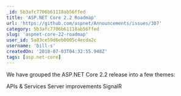 ```yaml
---
_id: 5b3afc7706b61118ab56ffed
title: 'ASP.NET Core 2.2 Roadmap'
url: 'https://github.com/aspnet/Announcements/issues/307'
category: 5b3afc7706b61118ab56ffed
slug: 'aspnet-core-22-roadmap'
user_id: 5a83ce59d6eb0005c4ecda2c
username: 'bill-s'
createdOn: '2018-07-03T04:32:55.948Z'
tags: [asp.net-core]
---
```


We have grouped the ASP.NET Core 2.2 release into a few themes:

APIs & Services
Server improvements
SignalR

